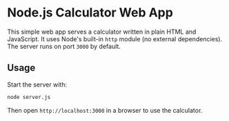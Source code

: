 # Node.js Calculator Web App

This simple web app serves a calculator written in plain HTML and JavaScript. It uses Node's built-in `http` module (no external dependencies). The server runs on port `3000` by default.

## Usage

Start the server with:

```bash
node server.js
```

Then open `http://localhost:3000` in a browser to use the calculator.

